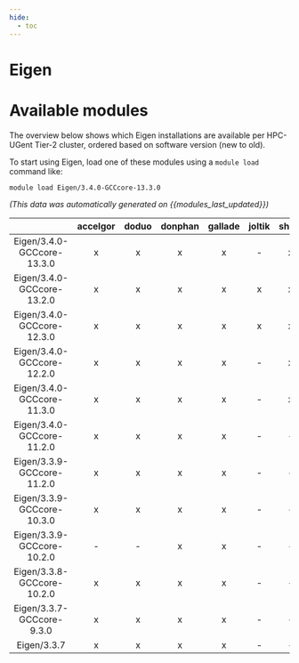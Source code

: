 ```yaml
---
hide:
  - toc
---
```


Eigen
=====

# Available modules


The overview below shows which Eigen installations are available per HPC-UGent Tier-2 cluster, ordered based on software version (new to old).

To start using Eigen, load one of these modules using a `module load` command like:

```shell
module load Eigen/3.4.0-GCCcore-13.3.0
```

*(This data was automatically generated on {{modules_last_updated}})*  

| |accelgor|doduo|donphan|gallade|joltik|shinx|skitty|
| :---: | :---: | :---: | :---: | :---: | :---: | :---: | :---: |
|Eigen/3.4.0-GCCcore-13.3.0|x|x|x|x|-|x|x|
|Eigen/3.4.0-GCCcore-13.2.0|x|x|x|x|x|x|x|
|Eigen/3.4.0-GCCcore-12.3.0|x|x|x|x|x|x|x|
|Eigen/3.4.0-GCCcore-12.2.0|x|x|x|x|-|x|-|
|Eigen/3.4.0-GCCcore-11.3.0|x|x|x|x|-|x|-|
|Eigen/3.4.0-GCCcore-11.2.0|x|x|x|x|-|-|-|
|Eigen/3.3.9-GCCcore-11.2.0|x|x|x|x|-|-|-|
|Eigen/3.3.9-GCCcore-10.3.0|x|x|x|x|-|-|-|
|Eigen/3.3.9-GCCcore-10.2.0|-|-|x|x|-|-|-|
|Eigen/3.3.8-GCCcore-10.2.0|x|x|x|x|-|-|-|
|Eigen/3.3.7-GCCcore-9.3.0|x|x|x|x|-|-|-|
|Eigen/3.3.7|x|x|x|x|-|-|-|
